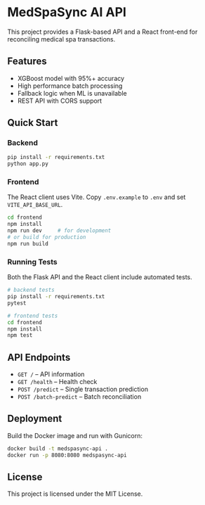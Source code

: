 # MedSpaSync AI API

This project provides a Flask-based API and a React front-end for reconciling medical spa transactions.

## Features

- XGBoost model with 95%+ accuracy
- High performance batch processing
- Fallback logic when ML is unavailable
- REST API with CORS support

## Quick Start

### Backend

```bash
pip install -r requirements.txt
python app.py
```

### Frontend

The React client uses Vite. Copy `.env.example` to `.env` and set `VITE_API_BASE_URL`.

```bash
cd frontend
npm install
npm run dev     # for development
# or build for production
npm run build
```

### Running Tests

Both the Flask API and the React client include automated tests.

```bash
# backend tests
pip install -r requirements.txt
pytest

# frontend tests
cd frontend
npm install
npm test
```

## API Endpoints

- `GET /` – API information
- `GET /health` – Health check
- `POST /predict` – Single transaction prediction
- `POST /batch-predict` – Batch reconciliation

## Deployment

Build the Docker image and run with Gunicorn:

```bash
docker build -t medspasync-api .
docker run -p 8080:8080 medspasync-api
```

## License

This project is licensed under the MIT License.
